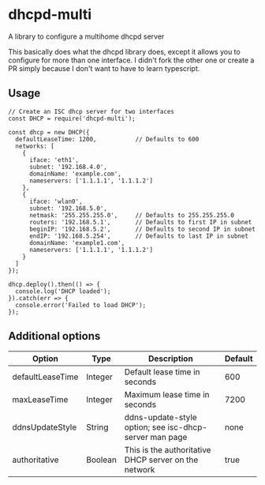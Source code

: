 # dhcpd-multi
A library to configure a multihome dhcpd server

This basically does what the dhcpd library does, except it allows you to configure for more than one interface. I didn't fork the other one or create a PR simply because I don't want to have to learn typescript.

## Usage
```
// Create an ISC dhcp server for two interfaces
const DHCP = require('dhcpd-multi');

const dhcp = new DHCP({
  defaultLeaseTime: 1200,           // Defaults to 600
  networks: [
    {
      iface: 'eth1',
      subnet: '192.168.4.0',
      domainName: 'example.com',
      nameservers: ['1.1.1.1', '1.1.1.2']
    },
    {
      iface: 'wlan0',
      subnet: '192.168.5.0',
      netmask: '255.255.255.0',     // Defaults to 255.255.255.0
      routers: '192.168.5.1',       // Defaults to first IP in subnet
      beginIP: '192.168.5.2',       // Defaults to second IP in subnet
      endIP: '192.168.5.254',       // Defaults to last IP in subnet
      domainName: 'example1.com',
      nameservers: ['1.1.1.1', '1.1.1.2']
    }
  ]
});

dhcp.deploy().then(() => {
  console.log('DHCP loaded');
}).catch(err => {
  console.error('Failed to load DHCP');
});
```

## Additional options
|Option|Type|Description|Default|
|------|----|-----------|-------|
|defaultLeaseTime|Integer|Default lease time in seconds|600|
|maxLeaseTime|Integer|Maximum lease time in seconds|7200|
|ddnsUpdateStyle|String|ddns-update-style option; see isc-dhcp-server man page |none|
|authoritative|Boolean|This is the authoritative DHCP server on the network|true|
